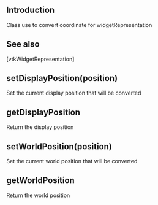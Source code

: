 ## Introduction

Class use to convert coordinate for widgetRepresentation

## See also

[vtkWidgetRepresentation]

## setDisplayPosition(position)

Set the current display position that will be converted

## getDisplayPosition

Return the display position

## setWorldPosition(position)

Set the current world position that will be converted

## getWorldPosition

Return the world position
